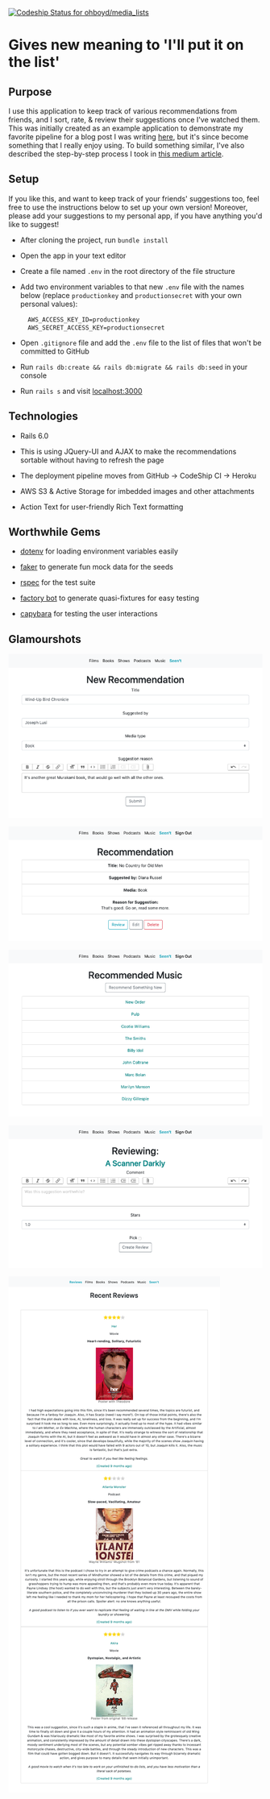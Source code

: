 [![Codeship Status for ohboyd/media_lists](https://app.codeship.com/projects/939d7e40-87d8-0137-df2d-7ae0221081ae/status?branch=master)](https://app.codeship.com/projects/354250)

# Gives new meaning to 'I'll put it on the list'

## Purpose

I use this application to keep track of various recommendations from friends, and I sort, rate, & review their suggestions once I've watched them. This was initially created as an example application to demonstrate my favorite pipeline for a blog post I was writing [here](https://medium.com/@oh_boyd/from-a-new-app-to-deployment-using-postgres-rspec-github-heroku-and-codeship-aa80a020da10), but it's since become something that I really enjoy using. To build something similar, I've also described the step-by-step process I took in [this medium article](https://medium.com/@oh_boyd/the-movie-list-an-application-to-prove-that-im-probably-going-to-get-around-to-watching-the-7fe35c1cdf03).

## Setup

If you like this, and want to keep track of your friends' suggestions too, feel free to use the instructions below to set up your own version! Moreover, please add your suggestions to my personal app, if you have anything you'd like to suggest!

- After cloning the project, run `bundle install`

- Open the app in your text editor

- Create a file named `.env` in the root directory of the file structure

- Add two environment variables to that new `.env` file with the names below (replace `productionkey` and `productionsecret` with your own personal values):

  ```
    AWS_ACCESS_KEY_ID=productionkey
    AWS_SECRET_ACCESS_KEY=productionsecret
  ```

- Open `.gitignore` file and add the `.env` file to the list of files that won't be committed to GitHub

- Run `rails db:create && rails db:migrate && rails db:seed` in your console

- Run `rails s` and visit [localhost:3000](http://localhost:3000)

## Technologies

- Rails 6.0

- This is using JQuery-UI and AJAX to make the recommendations sortable without having to refresh the page

- The deployment pipeline moves from GitHub -> CodeShip CI -> Heroku

- AWS S3 & Active Storage for imbedded images and other attachments

- Action Text for user-friendly Rich Text formatting

## Worthwhile Gems

- [dotenv](https://github.com/bkeepers/dotenv) for loading environment variables easily

- [faker](https://github.com/faker-ruby/faker) to generate fun mock data for the seeds

- [rspec](https://github.com/rspec/rspec-rails) for the test suite

- [factory bot](https://github.com/thoughtbot/factory_bot_rails) to generate quasi-fixtures for easy testing

- [capybara](https://github.com/teamcapybara/capybara) for testing the user interactions

## Glamourshots

![new recommendation](public/media_list_new_recommendation.png)

![recommendations page](public/media_list_recommendation.png)

![music recommendations](public/media_list_music_recommendations.png)

![create review](public/media_list_create_review.png)

![reviews page](public/media_list_reviews.png)
